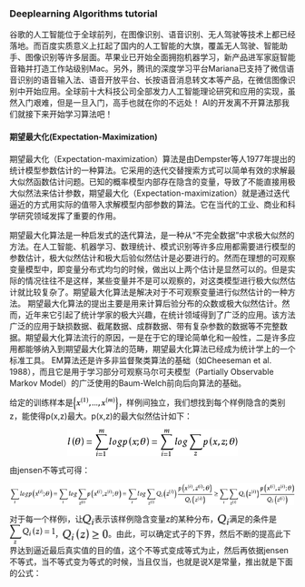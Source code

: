 ### Deeplearning Algorithms tutorial
谷歌的人工智能位于全球前列，在图像识别、语音识别、无人驾驶等技术上都已经落地。而百度实质意义上扛起了国内的人工智能的大旗，覆盖无人驾驶、智能助手、图像识别等许多层面。苹果业已开始全面拥抱机器学习，新产品进军家庭智能音箱并打造工作站级别Mac。另外，腾讯的深度学习平台Mariana已支持了微信语音识别的语音输入法、语音开放平台、长按语音消息转文本等产品，在微信图像识别中开始应用。全球前十大科技公司全部发力人工智能理论研究和应用的实现，虽然入门艰难，但是一旦入门，高手也就在你的不远处！
AI的开发离不开算法那我们就接下来开始学习算法吧！

#### 期望最大化(Expectation-Maximization)
期望最大化（Expectation-maximization）算法是由Dempster等人1977年提出的统计模型参数估计的一种算法。它采用的迭代交替搜索方式可以简单有效的求解最大似然函数估计问题。已知的概率模型内部存在隐含的变量，导致了不能直接用极大似然法来估计参数，期望最大化（Expectation-maximization）就是通过迭代逼近的方式用实际的值带入求解模型内部参数的算法。它在当代的工业、商业和科学研究领域发挥了重要的作用。

期望最大化算法是一种启发式的迭代算法，是一种从“不完全数据”中求极大似然的方法。在人工智能、机器学习、数理统计、模式识别等许多应用都需要进行模型的参数估计，极大似然估计和极大后验似然估计是必要进行的。然而在理想的可观察变量模型中，即变量分布式均匀的时候，做出以上两个估计是显然可以的。但是实际的情况往往不是这样，某些变量并不是可以观察的，对这类模型进行极大似然估计就比较复杂了。期望最大化算法是解决对于不可观察变量进行似然估计的一种方法。
期望最大化算法的提出主要是用来计算后验分布的众数或极大似然估计。然而，近年来它引起了统计学家的极大兴趣，在统计领域得到了广泛的应用。该方法广泛的应用于缺损数据、截尾数据、成群数据、带有复杂参数的数据等不完整数据。期望最大化算法流行的原因，一是在于它的理论简单化和一般性，二是许多应用都能够纳入到期望最大化算法的范畴，期望最大化算法已经成为统计学上的一个标准工具。
EM算法还是许多非监督聚类算法的基础（如Cheeseman et al. 1988），而且它是用于学习部分可观察马尔可夫模型（Partially Observable Markov Model）的广泛使用的Baum-Welch前向后向算法的基础。

给定的训练样本是<img width="80" align="center" src="../../images/238.jpg" />，样例间独立，我们想找到每个样例隐含的类别z，能使得p(x,z)最大。p(x,z)的最大似然估计如下：
<p align="center">
<img width="300" align="center" src="../../images/239.jpg" />
</p>

由jensen不等式可得：
<p align="center">
<img width="500" align="center" src="../../images/240.jpg" />
</p>

对于每一个样例i，让<img width="20" align="center" src="../../images/241.jpg" />表示该样例隐含变量z的某种分布，<img width="20" align="center" src="../../images/241.jpg" />满足的条件是<img width="80" align="center" src="../../images/242.jpg" />，<img width="80" align="center" src="../../images/243.jpg" />。由此，可以确定式子的下界，然后不断的提高此下界达到逼近最后真实值的目的值，这个不等式变成等式为止，然后再依据jensen不等式，当不等式变为等式的时候，当且仅当，也就是说X是常量，推出就是下面的公式：

